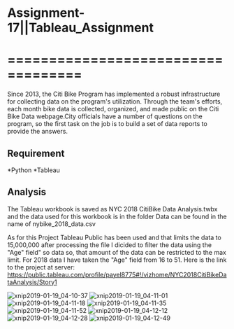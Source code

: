 # Assignment-17||Tableau_Assignment
# ===================================
Since 2013, the Citi Bike Program has implemented a robust infrastructure for collecting data on the program's utilization. Through the team's efforts, each month bike data is collected, organized, and made public on the Citi Bike Data webpage.City officials have a number of questions on the program, so the first task on the job is to build a set of data reports to provide the answers.

## Requirement

*Python
*Tableau

## Analysis
The Tableau workbook is saved as NYC 2018 CitiBike Data Analysis.twbx and the data used for this workbook is in the folder Data can be found in the name of nybike_2018_data.csv

As for this Project Tableau Public has been used and that limits the data to 15,000,000 after processing the file I dicided to filter the data using the "Age" field" so data so, that amount of the data can be restricted to the max limit. For 2018 data I have taken the "Age" field from 16 to 51.
Here is the link to the project at server:
https://public.tableau.com/profile/payel8775#!/vizhome/NYC2018CitiBikeDataAnalysis/Story1

![xnip2019-01-19_04-10-37](https://user-images.githubusercontent.com/41707119/51424881-27545180-1ba2-11e9-94dd-19f99a434aa0.jpg)
![xnip2019-01-19_04-11-01](https://user-images.githubusercontent.com/41707119/51424882-27545180-1ba2-11e9-9c77-0a3253d7372c.jpg)
![xnip2019-01-19_04-11-18](https://user-images.githubusercontent.com/41707119/51424883-27545180-1ba2-11e9-82b6-141613f89ff6.jpg)
![xnip2019-01-19_04-11-35](https://user-images.githubusercontent.com/41707119/51424884-27545180-1ba2-11e9-939e-1efb2b64b6d6.jpg)
![xnip2019-01-19_04-11-52](https://user-images.githubusercontent.com/41707119/51424885-27545180-1ba2-11e9-8cd9-faeb486c6f01.jpg)
![xnip2019-01-19_04-12-12](https://user-images.githubusercontent.com/41707119/51424886-27545180-1ba2-11e9-9973-151b46c0f8eb.jpg)
![xnip2019-01-19_04-12-28](https://user-images.githubusercontent.com/41707119/51424887-27ece800-1ba2-11e9-8b83-1c753a65d140.jpg)
![xnip2019-01-19_04-12-49](https://user-images.githubusercontent.com/41707119/51424888-27ece800-1ba2-11e9-8b07-75e256863d3f.jpg)

